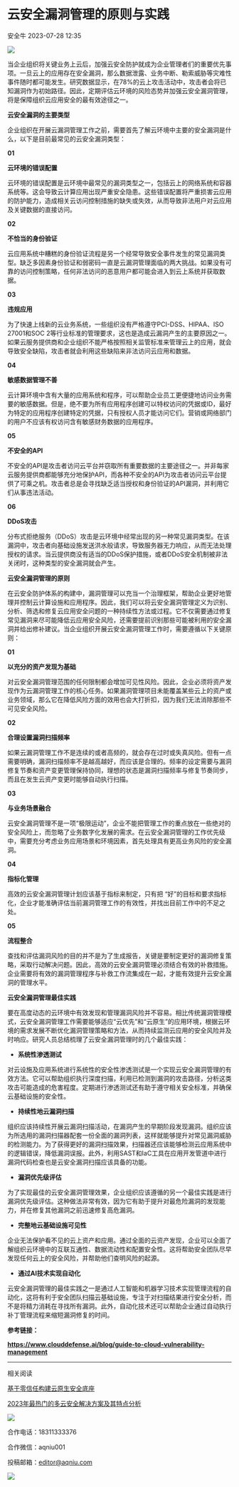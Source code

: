 #  云安全漏洞管理的原则与实践   
 安全牛   2023-07-28 12:35  
  
![](https://mmbiz.qpic.cn/mmbiz_jpg/kuIKKC9tNkCvDphDpibFLy4kia3gzmGCEeVmBxKNIZtLFLgG6CToDYJ2nqdFqttKViaK0hUTVqMxGqjj14ibAqOAjQ/640?wx_fmt=jpeg "")  
  
  
当企业组织将关键业务上云后，加强云安全防护就成为企业管理者们的重要优先事项。一旦云上的应用存在安全漏洞，那么数据泄露、业务中断、勒索威胁等灾难性事件随时都可能发生。研究数据显示，在78%的云上攻击活动中，攻击者会将已知漏洞作为初始路径。因此，定期评估云环境的风险态势并加强云安全漏洞管理，将是保障组织云应用安全的最有效途径之一。  
  
  
**云安全漏洞的主要类型**  
  
  
  
  
企业组织在开展云漏洞管理工作之前，需要首先了解云环境中主要的安全漏洞是什么，以下是目前最常见的云安全漏洞类型：  
  
  
**01**  
  
**云环境的错误配置**  
  
  
云环境的错误配置是云环境中最常见的漏洞类型之一，包括云上的网络系统和容器系统等。这会导致云计算应用出现严重安全隐患。这些错误配置将严重损害云应用的防护能力，造成相关云访问控制措施的缺失或失效，从而导致非法用户对云应用及关键数据的直接访问。  
  
  
**02**  
  
**不恰当的身份验证**  
  
  
云应用系统中糟糕的身份验证流程是另一个经常导致安全事件发生的常见漏洞类型。缺乏多因素身份验证和弱密码一直是云漏洞管理面临的两大挑战。如果没有可靠的访问控制策略，任何非法访问的恶意用户都可能会进入到云上系统并获取数据。  
  
  
**03**  
  
**违规应用**  
  
  
为了快速上线新的云业务系统，一些组织没有严格遵守PCI-DSS、HIPAA、ISO 27001和SOC 2等行业标准的管理要求，这也是造成云漏洞产生的主要原因之一。如果云服务提供商和企业组织不能严格按照相关监管标准来管理云上的应用，就会导致安全缺陷，攻击者就会利用这些缺陷来非法访问云应用和数据。  
  
  
**04**  
  
**敏感数据管理不善**  
  
  
云计算环境中含有大量的应用系统和程序，可以帮助企业员工更便捷地访问业务需要的敏感数据。但是，绝不要为所有应用程序创建可以特权访问的凭据或ID，最好为特定的应用程序创建特定的凭据，只有授权人员才能访问它们。营销或网络部门的用户不应该有权访问含有敏感财务数据的应用程序。  
  
  
**05**  
  
**不安全的API**  
  
  
不安全的API是攻击者访问云平台并窃取所有重要数据的主要途径之一。并非每家云服务提供商都能够充分地保护API，而各种不安全的API为攻击者访问云平台提供了可乘之机。攻击者总是会寻找缺乏适当授权和身份验证的API漏洞，并利用它们从事违法活动。  
  
  
**06**  
  
**DDoS攻击**  
  
  
分布式拒绝服务（DDoS）攻击是云环境中经常出现的另一种常见漏洞类型。在该漏洞中，攻击者向基础设施发送洪水般请求，导致服务器无力响应，从而无法处理授权的请求。当云提供商没有适当的DDoS保护措施，或者DDoS安全机制被非法关闭时，这种类型的安全漏洞就会产生。  
  
  
**云安全漏洞管理的原则**  
  
  
  
  
在云安全防护体系的构建中，漏洞管理可以充当一个治理框架，帮助企业更好地管理并控制云计算设施和应用程序。因此，我们可以将云安全漏洞管理定义为识别、分析、筛选和修复云应用安全问题的一种持续性方法或过程。它不仅需要通过修复常见漏洞来尽可能降低云应用安全风险，还需要提前识别那些可能被利用的安全漏洞并给出修补建议。当企业组织开展云安全漏洞管理工作时，需要遵循以下关键原则：  
  
  
**01**  
  
**以充分的资产发现为基础**  
  
  
对云安全漏洞管理范围的任何限制都会增加可见性风险。因此，企业必须将资产发现作为云漏洞管理工作的核心任务。如果漏洞管理项目未能覆盖某些云上的资产或业务领域，那么它在降低风险方面的效用也会大打折扣，因为我们无法消除那些不可见安全风险。  
  
  
**02**  
  
**合理设置漏洞扫描频率**  
  
  
如果云漏洞管理工作不是连续的或者高频的，就会存在过时或失真风险。但有一点需要明确，漏洞扫描频率不是越高越好，而应该是合理的。频率的设定需要与漏洞修复节奏和资产变更管理保持协同，理想的状态是漏洞扫描频率与修复节奏同步，而且在发生云资产变更时能够自动执行扫描。  
  
  
**03**  
  
**与业务场景融合**  
  
  
云安全漏洞管理不是一项“极限运动”，企业不能把管理工作的重点放在一些绝对的安全风险上，而忽略了业务数字化发展的需求。在云安全漏洞管理的工作优先级中，需要充分考虑业务应用场景和环境因素，首先处理具有更高业务风险的安全漏洞。  
  
  
**04**  
  
**指标化管理**  
  
  
高效的云安全漏洞管理计划应该基于指标来制定，只有把 “好”的目标和要求指标化，企业才能准确评估当前漏洞管理工作的有效性，并找出目前工作中的不足之处。  
  
  
**05**  
  
**流程整合**  
  
  
查找和评估漏洞风险的目的并不是为了生成报告，关键是要制定更好的漏洞修复策略，采取行动解决问题。因此，高效的云安全漏洞管理必须结合有效的补救措施。企业需要将有效的漏洞管理程序与补救工作流集成在一起，才能有效提升云安全漏洞的管理水平。  
  
  
**云安全漏洞管理最佳实践**  
  
  
  
  
要在高度动态的云环境中有效发现和管理漏洞风险并不容易。相比传统漏洞管理模式，云安全漏洞管理工作需要能够适应“云优先”和“云原生”的应用环境，根据云环境的需求发展不断优化漏洞管理策略和方法，从而持续监测云应用的安全风险并及时响应。研究人员总结梳理了云安全漏洞管理时的几个最佳实践：  
  
- **系统性渗透测试**  
  
对云设施及应用系统进行系统性的安全性渗透测试是一个实现云安全漏洞管理的有效方法。它可以帮助组织执行深度扫描，利用已检测到漏洞的攻击路径，分析这类攻击可能造成的危害程度。定期进行渗透测试还有助于遵守相关安全标准，并确保云基础设施的安全性。  
  
- **持续性地云漏洞扫描**  
  
组织应该持续性开展云漏洞扫描活动，在漏洞产生的早期阶段发现漏洞。组织应该为所选用的漏洞扫描器配套一份全面的漏洞列表，这样就能够提升对常见漏洞威胁的检测能力。为了获得更好的漏洞扫描效果，扫描器还应该能够检测云应用系统中的逻辑错误，降低漏洞误报。此外，利用SAST和IaC工具在应用开发管道中进行漏洞代码检查也是云安全漏洞扫描应该具备的功能。  
  
- **漏洞优先级评估**  
  
为了实现最佳的云安全漏洞管理效果，企业组织应该遵循的另一个最佳实践是进行漏洞优先级评估。这种做法非常有效，因为它有助于提升对最危险漏洞的发现能力，并在修复其他漏洞之前迅速修复高危漏洞。  
  
- **完整地云基础设施可见性**  
  
企业无法保护看不见的云上资产和应用。通过全面的云资产发现，企业可以全面了解组织云环境中的互联互通性、数据流动性和配置安全性。这将帮助安全团队尽早发现任何云上的安全风险，并帮助他们查明风险的起源。  
  
- **通过AI技术实现自动化**  
  
云安全漏洞管理的最佳实践之一是通过人工智能和机器学习技术实现管理流程的自动化，这将有利于安全团队扫描云基础设施，专注于对扫描结果进行安全分析，而不是将精力消耗在寻找所有漏洞。此外，自动化技术还可以帮助企业通过自动执行补丁管理流程来缩短漏洞修复的时间。  
  
  
  
**参考链接：**  
  
  
  
**https://www.clouddefense.ai/blog/guide-to-cloud-vulnerability-management**  
  
****  
  
相关阅读  
  
[基于零信任构建云原生安全底座](http://mp.weixin.qq.com/s?__biz=MjM5Njc3NjM4MA==&mid=2651124719&idx=2&sn=cf5000d7304d7637fc4022acb8567cc7&chksm=bd14433c8a63ca2a9a9611290a87c327a8196c6e259937e09cac9fa2463ba7b5eb636cf79b50&scene=21#wechat_redirect)  
  
  
[2023年最热门的多云安全解决方案及其特点分析](http://mp.weixin.qq.com/s?__biz=MjM5Njc3NjM4MA==&mid=2651124869&idx=1&sn=9b3504c7879edfcc23bc94284d82a76c&chksm=bd1444568a63cd4084f452df7c6195f3ae5152045e15efbb2042723894814ba145e257273931&scene=21#wechat_redirect)  
  
  
  
![](https://mmbiz.qpic.cn/mmbiz_gif/kuIKKC9tNkAZYNibk7aDDd0hAkQGzOfLPfjXUPaypbuDrr5exabqWXmSOeZVUZtP6zqw9YGWib9xNQdvx1iaCicTUA/640?wx_fmt=gif&wxfrom=5&wx_lazy=1 "")  
  
  
合作电话：18311333376  
  
合作微信：aqniu001  
  
投稿邮箱：editor@aqniu.com  
  
  
  
![](https://mmbiz.qpic.cn/mmbiz_gif/kuIKKC9tNkAfZibz9TQ8KWj4voxxxNSGMAGiauAWicdDiaVl8fUJYtSgichibSzDUJvsic9HUfC38aPH9ia3sopypYW8ew/640?wx_fmt=gif&wxfrom=5&wx_lazy=1 "")  
  
